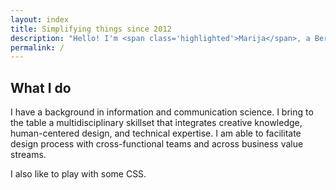 ```yaml
---
layout: index
title: Simplifying things since 2012
description: "Hello! I'm <span class='highlighted'>Marija</span>, a Berlin-based product designer who loves to focus on designing and developing valuable, consistent, and user-centered solutions within the B2B space. Currently, I'm creating magic as a Principal Product Designer at Sauce Labs."
permalink: /
---
```


## What I do
 I have a background in information and communication science. I bring to the table a multidisciplinary skillset that integrates creative knowledge, human-centered design, and technical expertise. 
 I am able to facilitate design process with cross-functional teams and across business value streams. 
 
 I also like to play with some CSS. 
